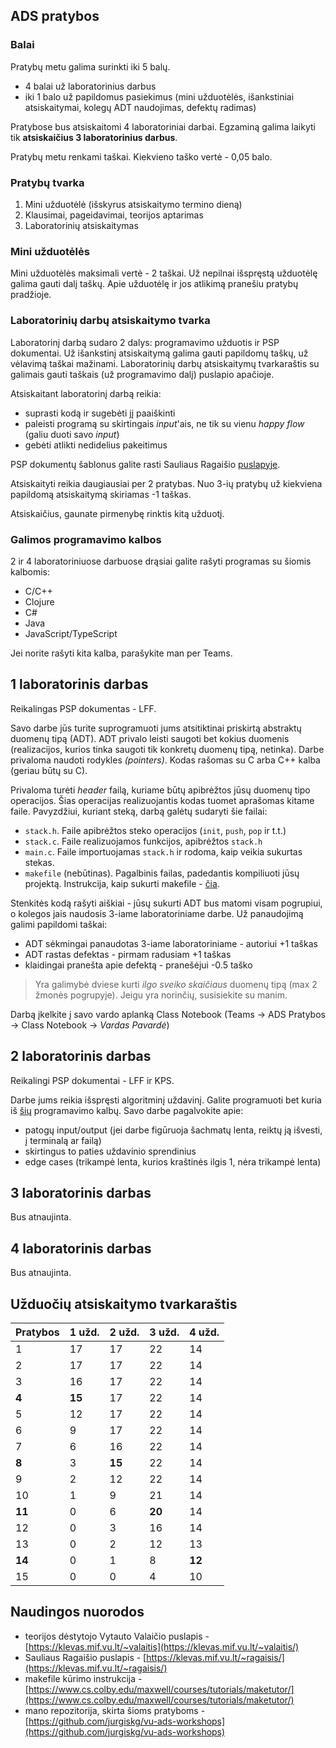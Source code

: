 ## ADS pratybos

### Balai

Pratybų metu galima surinkti iki 5 balų.
- 4 balai už laboratorinius darbus
- iki 1 balo už papildomus pasiekimus (mini užduotėlės, išankstiniai atsiskaitymai, kolegų ADT naudojimas, defektų radimas)

Pratybose bus atsiskaitomi 4 laboratoriniai darbai. Egzaminą galima laikyti tik **atsiskaičius 3 laboratorinius darbus**.

Pratybų metu renkami taškai. Kiekvieno taško vertė - 0,05 balo.

### Pratybų tvarka

1. Mini užduotėlė (išskyrus atsiskaitymo termino dieną)
2. Klausimai, pageidavimai, teorijos aptarimas
3. Laboratorinių atsiskaitymas

### Mini užduotėlės

Mini užduotėlės maksimali vertė - 2 taškai. Už nepilnai išspręstą užduotėlę galima gauti dalį taškų. Apie užduotėlę ir jos atlikimą pranešiu pratybų pradžioje.

### Laboratorinių darbų atsiskaitymo tvarka

Laboratorinį darbą sudaro 2 dalys: programavimo užduotis ir PSP dokumentai. Už išankstinį atsiskaitymą galima gauti papildomų taškų, už vėlavimą taškai mažinami. Laboratorinių darbų atsiskaitymų tvarkaraštis su galimais gauti taškais (už programavimo dalį) puslapio apačioje.

Atsiskaitant laboratorinį darbą reikia:

- suprasti kodą ir sugebėti jį paaiškinti
- paleisti programą su skirtingais _input_'ais, ne tik su vienu _happy flow_ (galiu duoti savo _input_)
- gebėti atlikti nedidelius pakeitimus

PSP dokumentų šablonus galite rasti Sauliaus Ragaišio [puslapyje](https://klevas.mif.vu.lt/~ragaisis/ADS2019/index.html).

Atsiskaityti reikia daugiausiai per 2 pratybas. Nuo 3-ių pratybų už kiekviena papildomą atsiskaitymą skiriamas -1 taškas.

Atsiskaičius, gaunate pirmenybę rinktis kitą užduotį.

### Galimos programavimo kalbos

2 ir 4 laboratoriniuose darbuose drąsiai galite rašyti programas su šiomis kalbomis:

- C/C++
- Clojure
- C#
- Java
- JavaScript/TypeScript

Jei norite rašyti kita kalba, parašykite man per Teams.

## 1 laboratorinis darbas

Reikalingas PSP dokumentas - LFF.

Savo darbe jūs turite suprogramuoti jums atsitiktinai priskirtą abstraktų duomenų tipą (ADT). ADT privalo leisti saugoti bet kokius duomenis (realizacijos, kurios tinka saugoti tik konkretų duomenų tipą, netinka). Darbe privaloma naudoti rodykles _(pointers)_. Kodas rašomas su C arba C++ kalba (geriau būtų su C).

Privaloma turėti _header_ failą, kuriame būtų apibrėžtos jūsų duomenų tipo operacijos. Šias operacijas realizuojantis kodas tuomet aprašomas kitame faile. Pavyzdžiui, kuriant steką, darbą galėtų sudaryti šie failai:

- `stack.h`. Faile apibrėžtos steko operacijos (`init`, `push`, `pop` ir t.t.)
- `stack.c`. Faile realizuojamos funkcijos, apibrėžtos `stack.h`
- `main.c`. Faile importuojamas `stack.h` ir rodoma, kaip veikia sukurtas stekas. 
- `makefile` (nebūtinas). Pagalbinis failas, padedantis kompiliuoti jūsų projektą. Instrukcija, kaip sukurti makefile - [čia](https://www.cs.colby.edu/maxwell/courses/tutorials/maketutor/).

Stenkitės kodą rašyti aiškiai - jūsų sukurti ADT bus matomi visam pogrupiui, o kolegos jais naudosis 3-iame laboratoriniame darbe. Už panaudojimą galimi papildomi taškai:

- ADT sėkmingai panaudotas 3-iame laboratoriniame - autoriui +1 taškas
- ADT rastas defektas - pirmam radusiam +1 taškas
- klaidingai pranešta apie defektą - pranešėjui -0.5 taško

> Yra galimybė dviese kurti  _ilgo sveiko skaičiaus_ duomenų tipą (max 2 žmonės pogrupyje). Jeigu yra norinčių, susisiekite su manim.

Darbą įkelkite į savo vardo aplanką Class Notebook (Teams -> ADS Pratybos -> Class Notebook -> _Vardas Pavardė_)

## 2 laboratorinis darbas

Reikalingi PSP dokumentai - LFF ir KPS.

Darbe jums reikia išspręsti algoritminį uždavinį. Galite programuoti bet kuria iš [šių](#Galimos-programavimo-kalbos) programavimo kalbų. Savo darbe pagalvokite apie:

- patogų input/output (jei darbe figūruoja šachmatų lenta, reiktų ją išvesti, į terminalą ar failą)
- skirtingus to paties uždavinio sprendinius
- edge cases (trikampė lenta, kurios kraštinės ilgis 1, nėra trikampė lenta) 

## 3 laboratorinis darbas
Bus atnaujinta.

## 4 laboratorinis darbas
Bus atnaujinta.

## Užduočių atsiskaitymo tvarkaraštis

| Pratybos  | 1 užd. | 2 užd. | 3 užd. | 4 užd. |
| --------- | ------ | ------ | ------ | ------ |
| 1   | 17  | 17  | 22  | 14  |
| 2   | 17  | 17  | 22  | 14  |
| 3   | 16  | 17  | 22  | 14  |
|**4**| **15**  | 17  | 22  | 14  |
| 5   | 12  | 17  | 22  | 14  |
| 6   | 9   | 17  | 22  | 14  |
| 7   | 6   | 16  | 22  | 14  |
| **8**   | 3   | **15**  | 22  | 14  |
| 9   | 2   | 12  | 22  | 14  |
| 10  | 1   | 9   | 21  | 14  |
| **11**  | 0   | 6   | **20**  | 14  |
| 12  | 0   | 3   | 16  | 14  |
| 13  | 0   | 2   | 12  | 13  |
| **14**  | 0   | 1   | 8   | **12**  |
| 15  | 0   | 0   | 4   | 10  |

## Naudingos nuorodos
- teorijos dėstytojo Vytauto Valaičio puslapis - [https://klevas.mif.vu.lt/~valaitis](https://klevas.mif.vu.lt/~valaitis/)
- Sauliaus Ragaišio puslapis - [https://klevas.mif.vu.lt/~ragaisis/](https://klevas.mif.vu.lt/~ragaisis/)
- makefile kūrimo instrukcija - [https://www.cs.colby.edu/maxwell/courses/tutorials/maketutor/](https://www.cs.colby.edu/maxwell/courses/tutorials/maketutor/)
- mano repozitorija, skirta šioms pratyboms - [https://github.com/jurgiskg/vu-ads-workshops](https://github.com/jurgiskg/vu-ads-workshops)